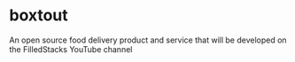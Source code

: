 # boxtout
An open source food delivery product and service that will be developed on the FilledStacks YouTube channel
